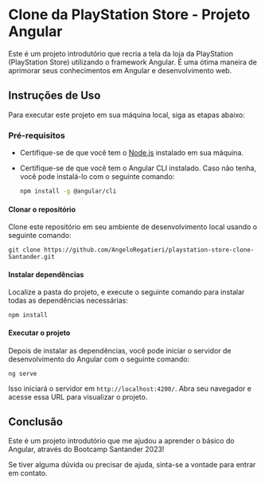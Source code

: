 # Clone da PlayStation Store - Projeto Angular

Este é um projeto introdutório que recria a tela da loja da PlayStation (PlayStation Store) utilizando o framework Angular. É uma ótima maneira de aprimorar seus conhecimentos em Angular e desenvolvimento web.

## Instruções de Uso

Para executar este projeto em sua máquina local, siga as etapas abaixo:

### Pré-requisitos

- Certifique-se de que você tem o [Node.js](https://nodejs.org/) instalado em sua máquina.
- Certifique-se de que você tem o Angular CLI instalado. Caso não tenha, você pode instalá-lo com o seguinte comando:

  ```bash
  npm install -g @angular/cli


#### Clonar o repositório
Clone este repositório em seu ambiente de desenvolvimento local usando o seguinte comando:

	git clone https://github.com/AngeloRegatieri/playstation-store-clone-Santander.git

#### Instalar dependências
Localize a pasta do projeto, e execute o seguinte comando para instalar todas as dependências necessárias: 

	npm install

#### Executar o projeto
Depois de instalar as dependências, você pode iniciar o servidor de desenvolvimento do Angular com o seguinte comando:

	ng serve

Isso iniciará o servidor em `http://localhost:4200/`. Abra seu navegador e acesse essa URL para visualizar o projeto.

## Conclusão
Este é um projeto introdutório que me ajudou a aprender o básico do Angular, através do Bootcamp Santander 2023!

Se tiver alguma dúvida ou precisar de ajuda, sinta-se a vontade para entrar em contato.
